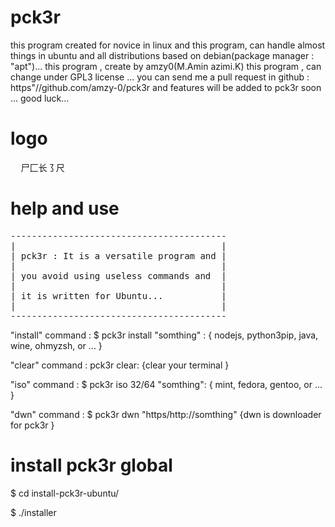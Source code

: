 
# pck3r
this program created for novice in linux   and this program, can handle almost things in ubuntu and all distributions  based on  debian(package manager : "apt")...
this program , create by amzy0(M.Amin azimi.K) this program , can change under GPL3 license ...
you can send me a pull request in github : https"//github.com/amzy-0/pck3r and features will be added to pck3r soon ...
good luck...

# logo

<pre>
  尸⼕长㇌尺
</pre>

# help and  use

<pre>
-----------------------------------------
|                                       |
| pck3r : It is a versatile program and |
|                                       |
| you avoid using useless commands and  |
|                                       |
| it is written for Ubuntu...           |
|                                       |
-----------------------------------------
</pre>


"install" command :
    $ pck3r install "somthing" :
    {
            nodejs,
            python3pip,
            java,
            wine,
            ohmyzsh,
            or ...
    }

"clear" command :
    pck3r clear:
    {clear your terminal }

"iso" command : 
   $ pck3r iso 32/64  "somthing":
    {
        mint,
        fedora,
        gentoo,
        or ...
    }

"dwn" command :
  $ pck3r dwn "https/http://somthing"
    {dwn is downloader for pck3r }

# install pck3r  global 

$ cd install-pck3r-ubuntu/

$ ./installer
